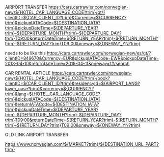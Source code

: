 AIRPORT TRANSFER
https://cars.cartrawler.com/norwegian-new/${HOTEL_CAR_LANGUAGE_CODE?trim}/gt/?clientID=${CAR_CLIENT_ID?trim}&Currency=${CURRENCY?trim}&pickupIATACode=${DESTINATION_IATA?trim}&pickupDateTime=${DEPARTURE_YEAR?trim}-${DEPARTURE_MONTH?trim}-${DEPARTURE_DAY?trim}T09:00&returnDateTime=${RETURN_YEAR?trim}-${RETURN_MONTH?trim}-${RETURN_DAY?trim}T09:00&oneway=${ONEWAY_YN?trim}



needs to be like this
https://cars.cartrawler.com/norwegian-new/es/gt/?clientID=846670&Currency=EUR&pickupIATACode=EWR&pickupDateTime=2018-04-10&returnDateTime=2018-04-11&oneway=1#/search 









CAR RENTAL ARTICLE
https://cars.cartrawler.com/norwegian-new/${HOTEL_CAR_LANGUAGE_CODE?trim}/book?clientID=${CAR_CLIENT_ID?trim}&residencyId=${AIRPORT_LANG?lower_case?trim}&currency=${CURRENCY?trim}&lang=${HOTEL_CAR_LANGUAGE_CODE?trim}&pickupIATACode=${DESTINATION_IATA?trim}&returnIATACode=${DESTINATION_IATA?trim}&pickupDateTime=${DEPARTURE_YEAR?trim}-${DEPARTURE_MONTH?trim}-${DEPARTURE_DAY?trim}T09:00&returnDateTime=${RETURN_YEAR?trim}-${RETURN_MONTH?trim}-${RETURN_DAY?trim}T09:00&oneway=${ONEWAY_YN?trim}

OLD LINK AIRPORT TRANSFER

https://www.norwegian.com/${MARKET?trim}/${DESTINATION_URL_PART?trim}
